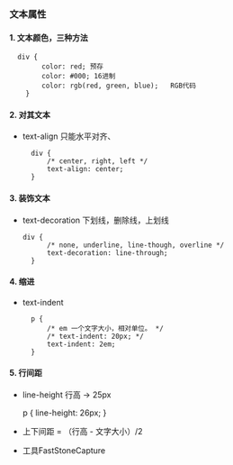 
### 文本属性

#### 1. 文本颜色，三种方法
      div {
            color: red; 预存
            color: #000; 16进制
            color: rgb(red, green, blue);   RGB代码
        }

#### 2. 对其文本
+ text-align 只能水平对齐、
  
        div {
            /* center, right, left */
            text-align: center;
        }

#### 3. 装饰文本
+ text-decoration 下划线，删除线，上划线


      div {
            /* none, underline, line-though, overline */
            text-decoration: line-through;
        }

#### 4. 缩进
+ text-indent 

        p {
            /* em 一个文字大小，相对单位。 */
            /* text-indent: 20px; */
            text-indent: 2em;
        }

#### 5. 行间距
+ line-height  行高 -> 25px

   p {
            line-height: 26px;
        }

+ 上下间距 = （行高 - 文字大小）/2
+ 工具FastStoneCapture
  